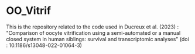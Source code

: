 # OO_Vitrif

This is the repository related to the code used in Ducreux et al. (2023) : "Comparison of oocyte vitrification using a semi-automated or a manual closed system in human siblings: survival and transcriptomic analyses" (doi : 10.1186/s13048-022-01064-3)
